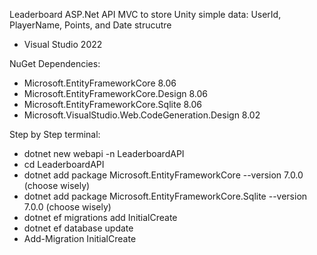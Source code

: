 Leaderboard ASP.Net API MVC to store Unity simple data: UserId, PlayerName, Points, and Date strucutre

- Visual Studio 2022

NuGet Dependencies:
- Microsoft.EntityFrameworkCore 8.06
- Microsoft.EntityFrameworkCore.Design 8.06
-  Microsoft.EntityFrameworkCore.Sqlite 8.06
-  Microsoft.VisualStudio.Web.CodeGeneration.Design 8.02

Step by Step terminal:
- dotnet new webapi -n LeaderboardAPI
- cd  LeaderboardAPI
- dotnet add package Microsoft.EntityFrameworkCore --version 7.0.0 (choose wisely)
- dotnet add package Microsoft.EntityFrameworkCore.Sqlite --version 7.0.0 (choose wisely)
- dotnet ef migrations add InitialCreate
- dotnet ef database update
- Add-Migration InitialCreate
